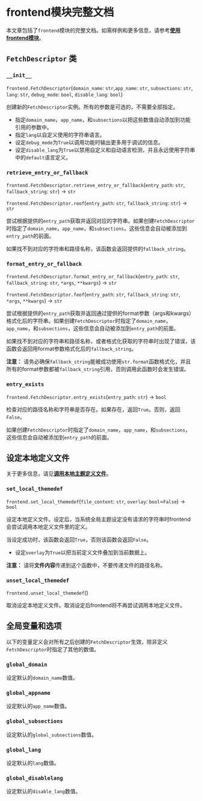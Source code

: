 # frontend模块完整文档

本文章包括了`frontend`模块的完整文档。如需样例和更多信息，请参考[**使用frontend模块**](使用frontend模块.md)。

## `FetchDescriptor` 类

### `__init__`

`frontend.FetchDescriptor`(`domain_name`: `str`,`app_name`: `str`, `subsections`: `str`, `lang`: `str`, `debug_mode`: `bool`, `disable_lang`: `bool`)

创建新的`FetchDescriptor`实例。所有的参数是可选的，不需要全部指定。

- 指定`domain_name`，`app_name`，和`subsections`以把这些数值自动添加到功能引用的参数中。
- 指定`lang`以自定义使用的字符串语言。
- 设定`debug_mode`为`True`以调用功能时输出更多用于调试的信息。
- 设定`disable_lang`为`True`以禁用自定义和自动语言检测，并且永远使用字符串中的`default`语言定义。

### `retrieve_entry_or_fallback`

`frontend.FetchDescriptor.retrieve_entry_or_fallback`(`entry_path`: `str`, `fallback_string`: `str`) -> `str`

`frontend.FetchDescriptor.reof`(`entry_path`: `str`, `fallback_string`: `str`) -> `str`

尝试根据提供的`entry_path`获取并返回对应的字符串。如果创建`FetchDescriptor`时指定了`domain_name`，`app_name`，和`subsections`，这些信息会自动被添加到`entry_path`的前面。

如果找不到对应的字符串和路径名称，该函数会返回提供的`fallback_string`。

### `format_entry_or_fallback`

`frontend.FetchDescriptor.format_entry_or_fallback`(`entry_path`: `str`, `fallback_string`: `str`, `*args`, `**kwargs`) -> `str`

`frontend.FetchDescriptor.feof`(`entry_path`: `str`, `fallback_string`: `str`, `*args`, `**kwargs`) -> `str`

尝试根据提供的`entry_path`获取并返回通过提供的format参数（args和kwargs）格式化后的字符串。如果创建`FetchDescriptor`时指定了`domain_name`，`app_name`，和`subsections`，这些信息会自动被添加到`entry_path`的前面。

如果找不到对应的字符串和路径名称，或者格式化获取的字符串时出现了错误，该函数会返回用format参数格式化后的`fallback_string`。

**注意：** 请务必确保`fallback_string`能被成功使用`str.format`函数格式化，并且所有的format参数都被`fallback_string`引用，否则调用此函数时会发生错误。

### `entry_exists`

`frontend.FetchDescriptor.entry_exists`(`entry_path`: `str`) -> `bool`

检查对应的路径名称和字符串是否存在。如果存在，返回`True`。否则，返回`False`。

如果创建`FetchDescriptor`时指定了`domain_name`，`app_name`，和`subsections`，这些信息会自动被添加到`entry_path`的前面。

## 设定本地定义文件

关于更多信息，请见[**调用本地主题定义文件**](调用本地主题定义文件.md)。

### `set_local_themedef`

`frontend.set_local_themedef`(`file_content`: `str`, `overlay`: `bool`=`False`) -> `bool`

设定本地定义文件。设定后，当系统全局主题设定没有请求的字符串时frontend会尝试调用本地定义文件里的定义。

当设定成功时，该函数会返回`True`，否则该函数会返回`False`。

- 设定`overlay`为`True`以把当前定义文件叠加到当前数据上。

**注意：** 请将**文件内容**传递到这个函数中，不要传递文件的路径名称。

### `unset_local_themedef`

`frontend.unset_local_themedef`()

取消设定本地定义文件。取消设定后frontend将不再尝试调用本地定义文件。

## 全局变量和选项

以下的变量定义会对所有之后创建的`FetchDescriptor`生效，除非定义`FetchDescriptor`时指定了其他的数值。

### `global_domain`

设定默认的`domain_name`数值。

### `global_appname`

设定默认的`app_name`数值。

### `global_subsections`

设定默认的`global_subsections`数值。

### `global_lang`

设定默认的`lang`数值。

### `global_disablelang`

设定默认的`disable_lang`数值。
